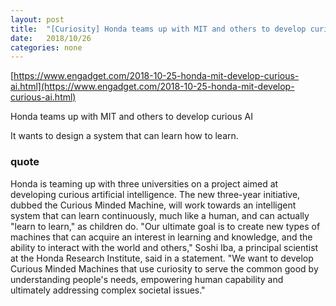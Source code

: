 ```yaml
---
layout: post
title:  "[Curiosity] Honda teams up with MIT and others to develop curious AI"
date:   2018/10/26
categories: none
---
```




[https://www.engadget.com/2018-10-25-honda-mit-develop-curious-ai.html](https://www.engadget.com/2018-10-25-honda-mit-develop-curious-ai.html)





Honda teams up with MIT and others to develop curious AI

It wants to design a system that can learn how to learn.



### quote



Honda is teaming up with three universities on a project aimed at developing curious artificial intelligence. The new three-year initiative, dubbed the Curious Minded Machine, will work towards an intelligent system that can learn continuously, much like a human, and can actually "learn to learn," as children do. "Our ultimate goal is to create new types of machines that can acquire an interest in learning and knowledge, and the ability to interact with the world and others," Soshi Iba, a principal scientist at the Honda Research Institute, said in a statement. "We want to develop Curious Minded Machines that use curiosity to serve the common good by understanding people's needs, empowering human capability and ultimately addressing complex societal issues."



 


